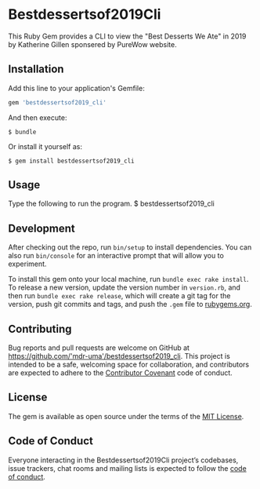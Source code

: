 # Bestdessertsof2019Cli

This Ruby Gem provides a CLI to view the "Best Desserts We Ate" in 2019 by Katherine Gillen sponsered by PureWow website.

## Installation

Add this line to your application's Gemfile:

```ruby
gem 'bestdessertsof2019_cli'
```

And then execute:

    $ bundle

Or install it yourself as:

    $ gem install bestdessertsof2019_cli

## Usage

Type the following to run the program.
$ bestdessertsof2019_cli

## Development

After checking out the repo, run `bin/setup` to install dependencies. You can also run `bin/console` for an interactive prompt that will allow you to experiment.

To install this gem onto your local machine, run `bundle exec rake install`. To release a new version, update the version number in `version.rb`, and then run `bundle exec rake release`, which will create a git tag for the version, push git commits and tags, and push the `.gem` file to [rubygems.org](https://rubygems.org).

## Contributing

Bug reports and pull requests are welcome on GitHub at https://github.com/'mdr-uma'/bestdessertsof2019_cli. This project is intended to be a safe, welcoming space for collaboration, and contributors are expected to adhere to the [Contributor Covenant](http://contributor-covenant.org) code of conduct.

## License

The gem is available as open source under the terms of the [MIT License](https://opensource.org/licenses/MIT).

## Code of Conduct

Everyone interacting in the Bestdessertsof2019Cli project’s codebases, issue trackers, chat rooms and mailing lists is expected to follow the [code of conduct](https://github.com/'Uma'/bestdessertsof2019_cli/blob/master/CODE_OF_CONDUCT.md).
